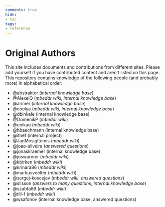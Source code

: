 ```yaml
---
comments: true
hide:
- toc
tags:
- reference
---
```


# Original Authors

This site includes documents and contributions from different sites. Please add yourself if you have contributed content and aren't listed on this page. This repository contains knowledge of the following people (and probably more) in alphabetical order:

- @abstraktor (*internal knowledge base*)
- @AlexeiQ (*mbeddr wiki*, *internal knowledge base*)
- @arimer (*internal knowledge base*)
- @coolya (*mbeddr wiki*, *internal knowledge base*)
- @dbinkele (internal knowledge base)
- @DomenikP (*mbeddr wiki*)
- @enikao (*mbeddr wiki*)
- @hbaechmann (internal knowledge base)
- @itnef (internal project)
- @JanMosigItemis (*mbeddr wiki*)
- @joao-silveira (*answered questions*)
- @jonaskraemer (internal knowledge base)
- @joswarmer (*mbeddr wiki*)
- @kbirken (*mbeddr wiki*)
- @krinara86 (*mbeddr wiki*)
- @markusvoelter (*mbeddr wiki*)
- @sergej-koscejev (*mbeddr wiki*, *answered questions*)
- @slisson (*answers to many questions*, *internal knowledge base*)
- @szabta89 (*mbeddr wiki*)
- @till-f (*mbeddr wiki*)
- @wsafonov (internal knowledge base, answered questions)